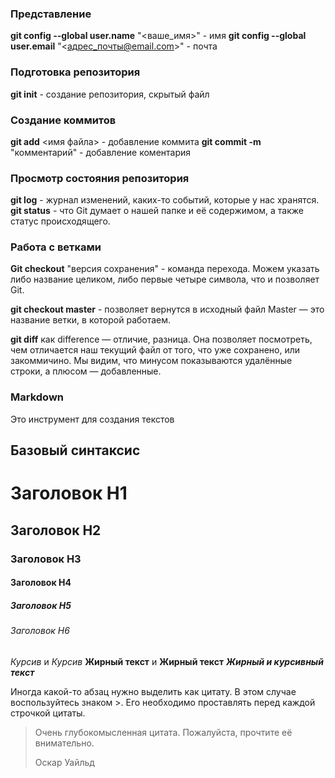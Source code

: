 

### Представление

**git config --global user.name** "<ваше_имя>" - имя
**git config --global user.email** "<адрес_почты@email.com>" - почта

### Подготовка репозитория

**git init** - создание репозитория, скрытый файл

### Создание коммитов

**git add** <имя файла> - добавление коммита
**git commit -m** "комментарий" - добавление коментария

### Просмотр состояния репозитория

**git log** - журнал изменений, каких-то событий, которые у нас хранятся.
**git status** -  что Git думает о нашей папке и её содержимом, а также статус происходящего.


### Работа с ветками
 
**Git checkout** "версия сохранения" - команда перехода.
Можем указать либо название целиком, либо первые четыре символа, что и позволяет Git.

**git checkout master** - позволяет вернутся в исходный файл
Master — это название ветки, в которой работаем. 

**git diff** как difference — отличие, разница. Она позволяет посмотреть, чем отличается наш текущий файл от того, что уже сохранено, или закоммичино. Мы видим, что минусом показываются удалённые строки, а плюсом — добавленные.

### Markdown
Это инструмент для создания текстов

## Базовый синтаксис

# Заголовок H1
## Заголовок H2
### Заголовок H3
#### Заголовок H4
##### Заголовок H5
###### Заголовок H6

*Курсив* и _Курсив_
**Жирный текст** и __Жирный текст__
***Жирный и курсивный текст***

Иногда какой-то абзац нужно выделить как цитату. В этом случае воспользуйтесь знаком >. Его необходимо проставлять перед каждой строчкой цитаты.

> Очень глубокомысленная цитата. Пожалуйста, прочтите её внимательно.
>
> Оскар Уайльд